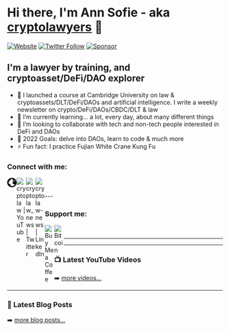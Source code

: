 # Hi there, I'm Ann Sofie - aka [cryptolawyers][website] 👋 

[![Website](https://img.shields.io/website?label=cryptolaw.substack.com/&style=for-the-badge&url=https%3A%2F%2Fcryptolaw.substack.com)]( https://cryptolaw.substack.com/)
[![Twitter Follow](https://img.shields.io/twitter/follow/cryptolaw_news?color=1DA1F2&logo=twitter&style=for-the-badge)](https://twitter.com/intent/follow?original_referer=https%3A%2F%2Fgithub.com%2Fcryptolaw_news&screen_name=cryptolaw_news)
[![Sponsor](https://img.shields.io/badge/Sponsor%20cryptolawyers-%F0%9F%92%96-pink?style=for-the-badge)][gitcoinsponsor]

## I'm a lawyer by training, and cryptoasset/DeFi/DAO explorer

- 🔭 I launched a course at Cambridge University on law & cryptoassets/DLT/DeFi/DAOs and artificial intelligence. I write a weekly newsletter on crypto/DeFi/DAOs/CBDC/DLT & law
- 🌱 I’m currently learning... a lot, every day, about many different things
- 👯 I’m looking to collaborate with tech and non-tech people interested in DeFi and DAOs
- 🥅 2022 Goals: delve into DAOs, learn to code & much more
- ⚡ Fun fact: I practice Fujian White Crane Kung Fu

### Connect with me:

[<img align="left" alt="cryptolaw.substack.com" width="22px" src="https://raw.githubusercontent.com/iconic/open-iconic/master/svg/globe.svg" />][website]
[<img align="left" alt="cryptolaw | YouTube" width="22px" src="https://cdn.jsdelivr.net/npm/simple-icons@v3/icons/youtube.svg" />][youtube]
[<img align="left" alt="cryptolaw_news | Twitter" width="22px" src="https://cdn.jsdelivr.net/npm/simple-icons@v3/icons/twitter.svg" />][twitter]
[<img align="left" alt="cryptolaw-news | LinkedIn" width="22px" src="https://cdn.jsdelivr.net/npm/simple-icons@v3/icons/linkedin.svg" />][linkedin]


<br />
<br />
---
<br />

### Support me:
[<img align="left" alt="Buy Me a Coffee" width="22px" src="https://cdn.jsdelivr.net/npm/simple-icons@v3/icons/buymeacoffee.svg" />][buymeacoffee]
[<img align="left" alt="Bitcoin" width="22px" src="https://cdn.jsdelivr.net/npm/simple-icons@v3/icons/bitcoin.svg" />][Bitcoin]
<br />

---
---

### 📺 Latest YouTube Videos

<!-- YOUTUBE:START -->

<!-- YOUTUBE:END -->

➡️ [more videos...]( https://www.youtube.com/channel/UCfZ66QR-TT4iOFXvHWT2K8g)

---

### 📕 Latest Blog Posts

<!-- BLOG-POST-LIST:START -->

<!-- BLOG-POST-LIST:END -->

➡️ [more blog posts...]( https://www.cryptolaw.one/blog/)

[website]: https://cryptolaw.substack.com/
[twitter]: https://twitter.com/cryptolaw_news
[youtube]: https://www.youtube.com/channel/UCfZ66QR-TT4iOFXvHWT2K8g
[linkedin]: https://www.linkedin.com/company/cryptolaw-news
[Bitcoin]: https://polygonscan.com/address/0x37628d203E6c60498d39084C81c8ea7569BDF116 
[buymeacoffee]: https://www.buymeacoffee.com/cryptolaw
[gitcoinsponsor]: https://gitcoin.co/grants/4193/cryptolaw-educates-lawmakers-on-crypto-defi-and-d         
